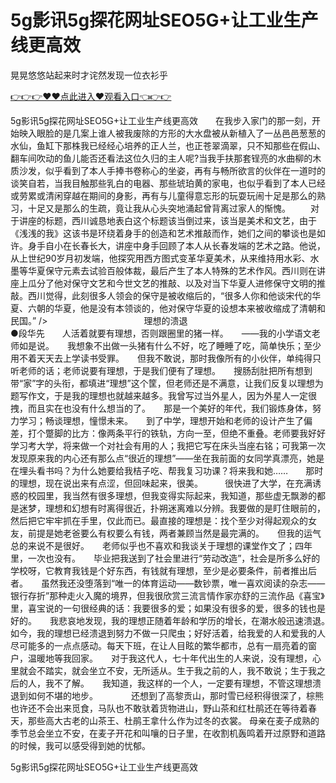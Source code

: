 # 5g影讯5g探花网址SEO5G+让工业生产线更高效
晃晃悠悠站起来时才诧然发现一位衣衫乎

<a href="https://github.com/getmal/fdwwt/issues/2">👉👉👉♥♥点此进入♥观看入口👈👉👉</a>

5g影讯5g探花网址SEO5G+让工业生产线更高效　　在我步入家门的那一刻，开始映入眼脸的是几案上谁人被我废除的方形的大水盘被从新植入了一丛邑邑葱葱的水仙，鱼缸下那株我已经经心培养的正人兰，也正苍翠滴翠，只不知那些在假山、翻车间吹动的鱼儿能否还看法这位久归的主人呢?当我手扶那套锃亮的水曲柳的木质沙发，似乎看到了本人手捧书卷称心的坐姿，再有与畅所欲言的伙伴在一道时的谈笑自若，当我目触那些乳白的电器、那些琥珀黄的家电，也似乎看到了本人已经或劳累或清闲穿越在期间的身影，再有与儿童得意忘形的玩耍玩闹十足是那么的熟习，十足又是那么的生疏，竟让我从心头突地涌起曾背离过家人的惭愧。
　　对于讲座的标题，西川诚恳地表白这个标题该当倒过来，该当是美术和文艺，由于《浅浅的我》这该书是环绕着身手的创造和艺术推敲而作，她们之间的攀谈也是如许。身手自小在长春长大，讲座中身手回顾了本人从长春发端的艺术之路。他说，从上世纪90岁月初发端，他探究用西方图式变革华夏美术，从来维持用水彩、水墨等华夏保守元素去试验百般体裁，最后产生了本人特殊的艺术作风。西川则在讲座上瓜分了他对保守文艺和今世文艺的推敲、以及对当下华夏人进修保守文明的推敲。西川觉得，此刻很多人领会的保守是被收缩后的，“很多人你和他谈宋代的华夏、六朝的华夏，他是没有本领谈的，他对保守华夏的设想本来被收缩成了清朝和民国。”
/>　　　　　　　　　　　理想的溃退　　　　　　　　　　　　　　　　　　　●段华先　　人活着就要有理想，否则跟圈里的猪一样。　　——我的小学语文老师如是说。　　我想象不出做一头猪有什么不好，吃了睡睡了吃，简单快乐；至少用不着天天去上学读书受罪。　　但我不敢说，那时我像所有的小伙伴，单纯得只听老师的话；老师说要有理想，于是我们便有了理想。　　搜肠刮肚把所有想到带“家”字的头衔，都填进“理想”这个筐，但老师还是不满意，让我们反复以理想为题写作文，于是我的理想也就越来越多。我曾写过当外星人，因为外星人一定很拽，而且实在也没有什么想当的了。　　那是一个美好的年代，我们锻炼身体，努力学习；畅谈理想，憧憬未来。　　到了中学，理想开始和老师的设计产生了偏差，打个蹩脚的比方：像两条平行的铁轨，方向一至，但绝不重叠。老师要我好好学习考大学，将来做一个对社会有用的人；我把它写在床头当座右铭；可我第一次发现原来我的内心还有那么点“很近的理想”——坐在我前面的女同学真漂亮，她是在埋头看书吗？为什么她要给我桔子吃、帮我复习功课？将来我和她……　　那时的理想，现在说出来有点涩，但回味起来，很美。　　　很快进了大学，在充满诱惑的校园里，我当然有很多理想，但我变得实际起来，我知道，那些虚无飘渺的都是迷梦，理想和幻想有时离得很近，扑朔迷离难以分辨。我要做的是盯住眼前的，然后把它牢牢抓在手里，仅此而已。最直接的理想是：找个至少对得起观众的女友，前提是她老爸要么有权要么有钱，两者兼顾当然是最完满的。　　但我的运气总的来说不是很好。　　老师似乎也不喜欢和我谈关于理想的课堂作文了；四年里，一次也没有。　　毕业把我送到了社会里进行“劳动改造”，社会是所多么好的学校呀，它教育我钱是个好东西，有钱就有理想，至少是必要条件，前者推出后者。　　虽然我还没堕落到“唯一的体育运动——数钞票，唯一喜欢阅读的杂志——银行存折”那种走火入魔的境界，但我很欣赏三流言情作家亦舒的三流作品《喜宝》里，喜宝说的一句很经典的话：我要很多的爱；如果没有很多的爱，很多的钱也是好的。　　我悲哀地发现，我的理想正随着年龄和学历的增长，在潮水般迅速溃退。　　如今，我的理想已经溃退到努力不做一只爬虫；好好活着，给我爱的人和爱我的人尽可能多的一点点感动。每天下班，在让人目眩的繁华都市，总有一扇亮着的窗户，温暖地等我回家。　　对于我这代人，七十年代出生的人来说，没有理想，心里就会不踏实，就会坐立不安，无所适从。生于我之前的人，我不敢说；生于我之后的人，我不了解。　　我知道，我这样的一个人，一定要有理想，不管这理想溃退到如何不堪的地步。　　
　　还想到了高黎贡山，那时雪已经积得很深了，棕熊也许还不会出来觅食，马队也不敢驮着货物进山，野山茶和红杜鹃还在等待着春天，那些高大古老的山茶王、杜鹃王拿什么作为过冬的衣裳。
母亲在麦子成熟的季节总会坐立不安，在麦子开花和叫嚷的日子里，在收割机轰鸣着开过原野和道路的时候，我可以感受得到她的忧郁。

5g影讯5g探花网址SEO5G+让工业生产线更高效
